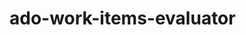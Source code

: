 <!--
SPDX-FileCopyrightText: 2024 grow platform GmbH

SPDX-License-Identifier: MIT
-->

# ado-work-items-evaluator

```{include} ado-work-items-evaluator.txt
```
